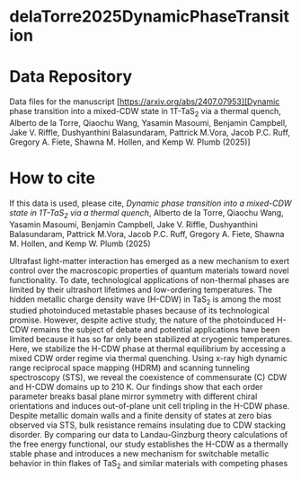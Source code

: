 # delaTorre2025DynamicPhaseTransition

# Data Repository

Data files for the manuscript [https://arxiv.org/abs/2407.07953][Dynamic phase transition into a mixed-CDW state in 1T-TaS<sub>2</sub> via a thermal quench, Alberto de la Torre,  Qiaochu Wang, Yasamin Masoumi, Benjamin Campbell, Jake V. Riffle, Dushyanthini Balasundaram, Pattrick M.Vora, Jacob P.C. Ruff, Gregory A. Fiete, Shawna M. Hollen, and Kemp W. Plumb (2025)]



# How to cite

If this data is used, please cite, _Dynamic phase transition into a mixed-CDW state in 1T-TaS<sub>2</sub> via a thermal quench_, Alberto de la Torre,  Qiaochu Wang, Yasamin Masoumi, Benjamin Campbell, Jake V. Riffle, Dushyanthini Balasundaram, Pattrick M.Vora, Jacob P.C. Ruff, Gregory A. Fiete, Shawna M. Hollen, and Kemp W. Plumb (2025)

Ultrafast light-matter interaction has emerged as a new mechanism to exert control over the macroscopic properties of quantum materials toward novel functionality. To date, technological applications of non-thermal phases are limited by their ultrashort lifetimes and low-ordering temperatures. The hidden metallic charge density wave (H-CDW) in TaS<sub>2</sub> is among the most studied photoinduced metastable phases because of its technological promise. However, despite active study, the nature of the photoinduced H-CDW remains the subject of debate and potential applications have been limited because it has so far only been stabilized at cryogenic temperatures. Here, we stabilize the H-CDW phase at thermal equilibrium by accessing a mixed CDW order regime via thermal quenching. Using x-ray high dynamic range reciprocal space mapping (HDRM) and scanning tunneling spectroscopy (STS), we reveal the coexistence of commensurate (C) CDW and H-CDW domains up to 210 K. Our findings show that each order parameter breaks basal plane mirror symmetry with different chiral orientations and induces out-of-plane unit cell tripling in the H-CDW phase. Despite metallic domain walls and a finite density of states at zero bias observed via STS, bulk resistance remains insulating due to CDW stacking disorder. By comparing our data to Landau-Ginzburg theory calculations of the free energy functional, our study establishes the H-CDW as a thermally stable phase and introduces a new mechanism for switchable metallic behavior in thin flakes of TaS<sub>2</sub> and similar materials with competing phases
